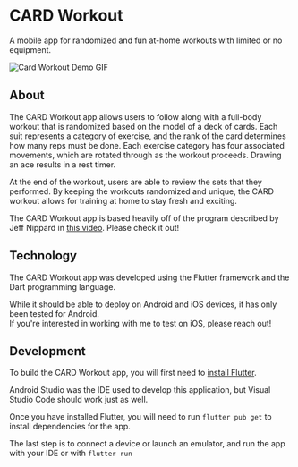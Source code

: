 # CARD Workout
  
A mobile app for randomized and fun at-home workouts with limited or no equipment.

![Card Workout Demo GIF](/docs/card-workout-demo.gif)

## About

The CARD Workout app allows users to follow along with a full-body workout that is randomized
based on the model of a deck of cards. Each suit represents a category of exercise, and the rank
of the card determines how many reps must be done. Each exercise category has four associated movements,
which are rotated through as the workout proceeds. Drawing an ace results in a rest timer.

At the end of the workout, users are able to review the sets that they performed. By keeping the
workouts randomized and unique, the CARD workout allows for training at home to stay fresh and exciting.

The CARD Workout app is based heavily off of the program described by Jeff Nippard in [this video](https://www.youtube.com/watch?v=WLrkT4F7tEc).
Please check it out!  
  
## Technology
  
The CARD Workout app was developed using the Flutter framework and the Dart programming language.  
    
While it should be able to deploy on Android and iOS devices, it has only been tested for Android.  
If you're interested in working with me to test on iOS, please reach out!
  
## Development

To build the CARD Workout app, you will first need to [install Flutter](https://flutter.dev/docs/get-started/install).

Android Studio was the IDE used to develop this application, but Visual Studio Code should work just as well.

Once you have installed Flutter, you will need to run `flutter pub get` to install dependencies for the app.

The last step is to connect a device or launch an emulator, and run the app with your IDE or with `flutter run`


